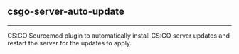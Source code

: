 ## csgo-server-auto-update

---

CS:GO Sourcemod plugin to automatically install CS:GO server updates and restart the server for the updates to apply.

